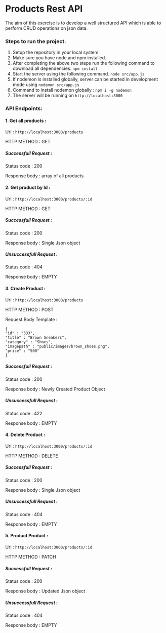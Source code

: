 # Products Rest API

The aim of this exercise is to develop a well structured API which is able to perform CRUD operations on json data.


### Steps to run the project.

1. Setup the repository in your local system.
2. Make sure you have node and npm installed.
3. After completing the above two steps run the following command to download all dependencies. `npm install`
4. Start the server using the following command. `node src/app.js`
5. If nodemon is installed globally, server can be started in development mode using `nodemon src/app.js`
6. Command to install nodemon globally : `npm i -g nodemon`
7. The server will be running on `http://localhost:3000`

### API Endpoints:

#### 1. Get all products :
Url : `http://localhost:3000/products`

HTTP METHOD : GET

##### Successfull Request :

Status code : 200

Response body : array of all products

#### 2. Get product by Id :
Url : `http://localhost:3000/products/:id`

HTTP METHOD : GET

##### Successfull Request :

Status code : 200

Response body : Single Json object

##### Unsuccessfull Request :

Status code : 404

Response body : EMPTY

#### 3. Create Product :
Url : `http://localhost:3000/products`

HTTP METHOD : POST

Request Body Template :
```
{
"id" : "333",
"title" : "Brown Sneakers",
"category" : "Shoes",
"imagepath" : "public/images/brown_shoes.png",
"price" : "500"
}
```
##### Successfull Request :

Status code : 200

Response body : Newly Created Product Object

##### Unsuccessfull Request :

Status code : 422

Response body : EMPTY

#### 4. Delete Product :
Url : `http://localhost:3000/products/:id`

HTTP METHOD : DELETE

##### Successfull Request :

Status code : 200

Response body : Single Json object

##### Unsuccessfull Request :

Status code : 404

Response body : EMPTY

#### 5. Product Product :
Url : `http://localhost:3000/products/:id`

HTTP METHOD : PATCH

##### Successfull Request :

Status code : 200

Response body : Updated Json object

##### Unsuccessfull Request :

Status code : 404

Response body : EMPTY
